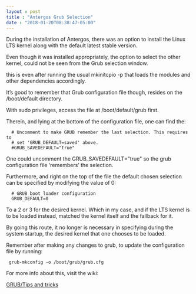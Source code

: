 ```yaml
---
layout : post
title : "Antergos Grub Selection"
date : "2018-01-20T08:38:47-05:00"
---
```


During the installation of Antergos, there was an option to install the Linux LTS kernel along with the default latest stable version.

Even though it was installed appropriately, the option to select the other kernel, could not be seen from the Grub selection window.

this is even after running the usual mkinitcpio -p <linux kernel> that loads the modules and other dependencies accordingly.

It’s good to remember that Grub configuration file though, resides on the /boot/default directory.

With sudo privileges, access the file at /boot/default/grub first.

Therein, and lying at the bottom of the configuration file, one can find the:

      # Uncomment to make GRUB remember the last selection. This requires to
      # set 'GRUB_DEFAULT=saved' above.
      #GRUB_SAVEDEFAULT="true"

One could uncomment the GRUB_SAVEDEFAULT="true" so the grub configuration file ‘remembers’ the selection.

Furthermore, and right on the top of the file the default chosen selection can be specified by modifying the value of 0:

      # GRUB boot loader configuration
      GRUB_DEFAULT=0

To a 2 or 3 for the desired kernel. Which in my case, and if the LTS kernel is to be loaded instead, matched the kernel itself and the fallback for it.

By going this route, it no longer is necessary in specifying during the system startup, the desired kernel that one chooses to be loaded.

Remember after making any changes to grub, to update the configuration file by running:

     grub-mkconfig -o /boot/grub/grub.cfg

For more info about this, visit the wiki:

<p><a href="https://wiki.archlinux.org/index.php/GRUB/Tips_and_tricks" target="_blank">GRUB/Tips and tricks</a></p>

